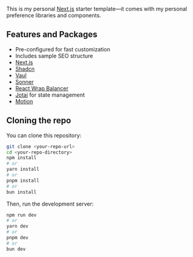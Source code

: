 This is my personal [Next.js](https://nextjs.org) starter template—it comes with my personal preference libraries and components. 

## Features and Packages

- Pre-configured for fast customization
- Includes sample SEO structure
- [Next.js](https://nextjs.org)
- [Shadcn](https://ui.shadcn.com/)
- [Vaul](https://vaul.emilkowal.ski/)
- [Sonner](https://sonner.emilkowal.ski/)
- [React Wrap Balancer](https://github.com/shuding/react-wrap-balancer)
- [Jotai](https://jotai.org/) for state management
- [Motion](https://motion.dev/)

## Cloning the repo 

You can clone this repository:

```bash
git clone <your-repo-url>
cd <your-repo-directory>
npm install
# or
yarn install
# or
pnpm install
# or
bun install
```

Then, run the development server:

```bash
npm run dev
# or
yarn dev
# or
pnpm dev
# or
bun dev
```
